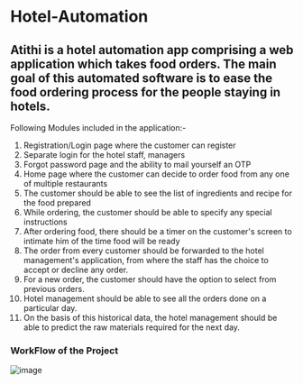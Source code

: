 # Hotel-Automation

## Atithi is a hotel automation app comprising a web application which takes food orders. The main goal of this automated software is to ease the food ordering process for the people staying in hotels.

Following Modules included in the application:-
1. Registration/Login page where the customer can register
2. Separate login for the hotel staff, managers
3. Forgot password page and the ability to mail yourself an OTP
4. Home page where the customer can decide to order food from any one of multiple restaurants
5. The customer should be able to see the list of ingredients and recipe for the food prepared
6. While ordering, the customer should be able to specify any special instructions
7. After ordering food, there should be a timer on the customer's screen to intimate him of the time food will be ready
8. The order from every customer should be forwarded to the hotel management's application, from where the staff has the choice to accept or decline any order.
9. For a new order, the customer should have the option to select from previous orders.
10. Hotel management should be able to see all the orders done on a particular day.
11. On the basis of this historical data, the hotel management should be able to predict the raw materials required for the next day.

### WorkFlow of the Project

![image](https://user-images.githubusercontent.com/55214244/113440507-308c0a80-940a-11eb-8004-8e6d1d297fec.png)
